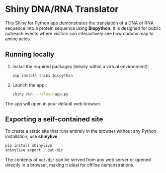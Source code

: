 # Shiny DNA/RNA Translator

This Shiny for Python app demonstrates the translation of a DNA or RNA sequence
into a protein sequence using **Biopython**. It is designed for public outreach
events where visitors can interactively see how codons map to amino acids.

## Running locally

1. Install the required packages (ideally within a virtual environment):

   ```bash
   pip install shiny biopython
   ```

2. Launch the app:

   ```bash
   shiny run --reload app.py
   ```

The app will open in your default web browser.

## Exporting a self-contained site

To create a static site that runs entirely in the browser without any Python
installation, use **shinylive**:

```bash
pip install shinylive
shinylive export . out-dir
```

The contents of `out-dir` can be served from any web server or opened directly
in a browser, making it ideal for offline demonstrations.
